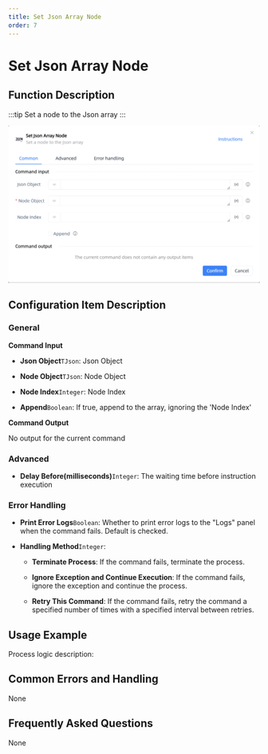 ```yaml
---
title: Set Json Array Node
order: 7
---
```


# Set Json Array Node

## Function Description

:::tip 
Set a node to the Json array
:::

![Set Json Array Node](../../../assets/Set%20Json%20Array%20Node_command.png)

## Configuration Item Description

### General

**Command Input**

- **Json Object**`TJson`: Json Object

- **Node Object**`TJson`: Node Object

- **Node Index**`Integer`: Node Index

- **Append**`Boolean`: If true, append to the array, ignoring the 'Node Index'


**Command Output**

No output for the current command

### Advanced

- **Delay Before(milliseconds)**`Integer`: The waiting time before instruction execution

### Error Handling

- **Print Error Logs**`Boolean`: Whether to print error logs to the "Logs" panel when the command fails. Default is checked. 

- **Handling Method**`Integer`:

    - **Terminate Process**: If the command fails, terminate the process.

    - **Ignore Exception and Continue Execution**: If the command fails, ignore the exception and continue the process.

    - **Retry This Command**: If the command fails, retry the command a specified number of times with a specified interval between retries.

## Usage Example

Process logic description:

## Common Errors and Handling

None

## Frequently Asked Questions

None

